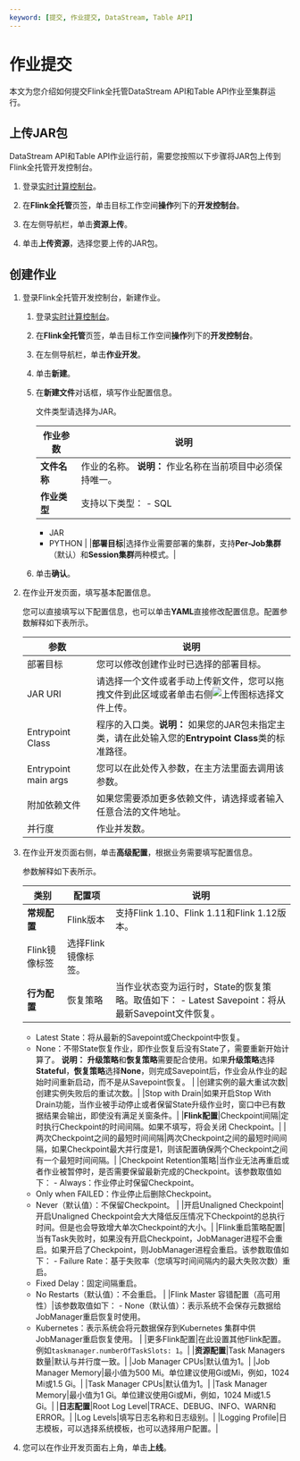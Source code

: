 ```yaml
---
keyword: [提交, 作业提交, DataStream, Table API]
---
```


# 作业提交

本文为您介绍如何提交Flink全托管DataStream API和Table API作业至集群运行。

## 上传JAR包

DataStream API和Table API作业运行前，需要您按照以下步骤将JAR包上传到Flink全托管开发控制台。

1.  登录[实时计算控制台](https://realtime-compute.console.aliyun.com/regions/cn-shanghai)。

2.  在**Flink全托管**页签，单击目标工作空间**操作**列下的**开发控制台**。

3.  在左侧导航栏，单击**资源上传**。

4.  单击**上传资源**，选择您要上传的JAR包。


## 创建作业

1.  登录Flink全托管开发控制台，新建作业。

    1.  登录[实时计算控制台](https://realtime-compute.console.aliyun.com/regions/cn-shanghai)。

    2.  在**Flink全托管**页签，单击目标工作空间**操作**列下的**开发控制台**。

    3.  在左侧导航栏，单击**作业开发**。

    4.  单击**新建**。

    5.  在**新建文件**对话框，填写作业配置信息。

        文件类型请选择为JAR。

        |作业参数|说明|
        |----|--|
        |**文件名称**|作业的名称。 **说明：** 作业名称在当前项目中必须保持唯一。 |
        |**作业类型**|支持以下类型：        -   SQL
        -   JAR
        -   PYTHON |
        |**部署目标**|选择作业需要部署的集群，支持**Per-Job集群**（默认）和**Session集群**两种模式。|

    6.  单击**确认**。

2.  在作业开发页面，填写基本配置信息。

    您可以直接填写以下配置信息，也可以单击**YAML**直接修改配置信息。配置参数解释如下表所示。

    |参数|说明|
    |--|--|
    |部署目标|您可以修改创建作业时已选择的部署目标。|
    |JAR URI|请选择一个文件或者手动上传新文件，您可以拖拽文件到此区域或者单击右侧![上传](https://static-aliyun-doc.oss-accelerate.aliyuncs.com/assets/img/zh-CN/2491735161/p247547.png)图标选择文件上传。|
    |Entrypoint Class|程序的入口类。**说明：** 如果您的JAR包未指定主类，请在此处输入您的**Entrypoint Class**类的标准路径。 |
    |Entrypoint main args|您可以在此处传入参数，在主方法里面去调用该参数。|
    |附加依赖文件|如果您需要添加更多依赖文件，请选择或者输入任意合法的文件地址。|
    |并行度|作业并发数。|

3.  在作业开发页面右侧，单击**高级配置**，根据业务需要填写配置信息。

    参数解释如下表所示。

    |类别|配置项|说明|
    |--|---|--|
    |**常规配置**|Flink版本|支持Flink 1.10、Flink 1.11和Flink 1.12版本。|
    |Flink镜像标签|选择Flink镜像标签。|
    |**行为配置**|恢复策略|当作业状态变为运行时，State的恢复策略。取值如下：    -   Latest Savepoint：将从最新Savepoint文件恢复。
    -   Latest State：将从最新的Savepoint或Checkpoint中恢复。
    -   None：不带State恢复作业，即作业恢复后没有State了，需要重新开始计算了。
**说明：** **升级策略**和**恢复策略**需要配合使用。如果**升级策略**选择**Stateful**，**恢复策略**选择**None**，则完成Savepoint后，作业会从作业的起始时间重新启动，而不是从Savepoint恢复。 |
    |创建实例的最大重试次数|创建实例失败后的重试次数。|
    |Stop with Drain|如果开启Stop With Drain功能，当作业被手动停止或者保留State升级作业时，窗口中已有数据结果会输出，即使没有满足关窗条件。|
    |**Flink配置**|Checkpoint间隔|定时执行Checkpoint的时间间隔。如果不填写，将会关闭 Checkpoint。|
    |两次Checkpoint之间的最短时间间隔|两次Checkpoint之间的最短时间间隔，如果Checkpoint最大并行度是1，则该配置确保两个Checkpoint之间有一个最短时间间隔。|
    |Checkpoint Retention策略|当作业无法再重启或者作业被暂停时，是否需要保留最新完成的Checkpoint。该参数取值如下：    -   Always：作业停止时保留Checkpoint。
    -   Only when FAILED：作业停止后删除Checkpoint。
    -   Never（默认值）：不保留Checkpoint。 |
    |开启Unaligned Checkpoint|开启Unaligned Checkpoint会大大降低反压情况下Checkpoint的总执行时间。但是也会导致增大单次Checkpoint的大小。|
    |Flink重启策略配置|当有Task失败时，如果没有开启Checkpoint，JobManager进程不会重启。如果开启了Checkpoint，则JobManager进程会重启。该参数取值如下：    -   Failure Rate：基于失败率（您填写时间间隔内的最大失败次数）重启。
    -   Fixed Delay：固定间隔重启。
    -   No Restarts（默认值）：不会重启。 |
    |Flink Master 容错配置（高可用性）|该参数取值如下：    -   None（默认值）：表示系统不会保存元数据给JobManager重启恢复时使用。
    -   Kubernetes：表示系统会将元数据保存到Kubernetes 集群中供JobManager重启恢复使用。 |
    |更多Flink配置|在此设置其他Flink配置。例如`taskmanager.numberOfTaskSlots: 1`。|
    |**资源配置**|Task Managers数量|默认与并行度一致。|
    |Job Manager CPUs|默认值为1。|
    |Job Manager Memory|最小值为500 Mi。单位建议使用Gi或Mi，例如，1024 Mi或1.5 Gi。|
    |Task Manager CPUs|默认值为1。|
    |Task Manager Memory|最小值为1 Gi。单位建议使用Gi或Mi，例如，1024 Mi或1.5 Gi。|
    |**日志配置**|Root Log Level|TRACE、DEBUG、INFO、WARN和ERROR。|
    |Log Levels|填写日志名称和日志级别。|
    |Logging Profile|日志模板，可以选择系统模板，也可以选择用户配置。|

4.  您可以在作业开发页面右上角，单击**上线**。


